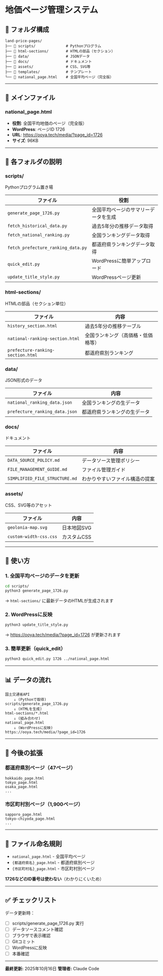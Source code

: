 # 地価ページ管理システム

## 📁 フォルダ構成

```
land-price-pages/
├── 📂 scripts/              # Pythonプログラム
├── 📂 html-sections/        # HTMLの部品（セクション）
├── 📂 data/                 # JSONデータ
├── 📂 docs/                 # ドキュメント
├── 📂 assets/               # CSS、SVG等
├── 📂 templates/            # テンプレート
└── 📄 national_page.html    # 全国平均ページ（完全版）
```

---

## 🎯 メインファイル

### national_page.html
- **役割**: 全国平均地価のページ（完全版）
- **WordPress**: ページID 1726
- **URL**: https://ooya.tech/media/?page_id=1726
- **サイズ**: 96KB

---

## 📂 各フォルダの説明

### scripts/
Pythonプログラム置き場

| ファイル | 役割 |
|---------|------|
| `generate_page_1726.py` | 全国平均ページのサマリーデータを生成 |
| `fetch_historical_data.py` | 過去5年分の推移データ取得 |
| `fetch_national_ranking.py` | 全国ランキングデータ取得 |
| `fetch_prefecture_ranking_data.py` | 都道府県ランキングデータ取得 |
| `quick_edit.py` | WordPressに簡単アップロード |
| `update_title_style.py` | WordPressページ更新 |

### html-sections/
HTMLの部品（セクション単位）

| ファイル | 内容 |
|---------|------|
| `history_section.html` | 過去5年分の推移テーブル |
| `national-ranking-section.html` | 全国ランキング（高価格・低価格等） |
| `prefecture-ranking-section.html` | 都道府県別ランキング |

### data/
JSON形式のデータ

| ファイル | 内容 |
|---------|------|
| `national_ranking_data.json` | 全国ランキングの生データ |
| `prefecture_ranking_data.json` | 都道府県ランキングの生データ |

### docs/
ドキュメント

| ファイル | 内容 |
|---------|------|
| `DATA_SOURCE_POLICY.md` | データソース管理ポリシー |
| `FILE_MANAGEMENT_GUIDE.md` | ファイル管理ガイド |
| `SIMPLIFIED_FILE_STRUCTURE.md` | わかりやすいファイル構造の提案 |

### assets/
CSS、SVG等のアセット

| ファイル | 内容 |
|---------|------|
| `geolonia-map.svg` | 日本地図SVG |
| `custom-width-css.css` | カスタムCSS |

---

## 🚀 使い方

### 1. 全国平均ページのデータを更新

```bash
cd scripts/
python3 generate_page_1726.py
```

→ `html-sections/` に最新データのHTMLが生成されます

### 2. WordPressに反映

```bash
python3 update_title_style.py
```

→ https://ooya.tech/media/?page_id=1726 が更新されます

### 3. 簡単更新（quick_edit）

```bash
python3 quick_edit.py 1726 ../national_page.html
```

---

## 📊 データの流れ

```
国土交通省API
    ↓ (Pythonで取得)
scripts/generate_page_1726.py
    ↓ (HTMLを生成)
html-sections/*.html
    ↓ (組み合わせ)
national_page.html
    ↓ (WordPressに反映)
https://ooya.tech/media/?page_id=1726
```

---

## 🔄 今後の拡張

### 都道府県別ページ（47ページ）

```
hokkaido_page.html
tokyo_page.html
osaka_page.html
...
```

### 市区町村別ページ（1,900ページ）

```
sapporo_page.html
tokyo-chiyoda_page.html
...
```

---

## 📝 ファイル命名規則

- `national_page.html` - 全国平均ページ
- `{都道府県名}_page.html` - 都道府県別ページ
- `{市区町村名}_page.html` - 市区町村別ページ

**1726などのID番号は使わない**（わかりにくいため）

---

## ✅ チェックリスト

データ更新時：
- [ ] scripts/generate_page_1726.py 実行
- [ ] データソースコメント確認
- [ ] ブラウザで表示確認
- [ ] Gitコミット
- [ ] WordPressに反映
- [ ] 本番確認

---

**最終更新:** 2025年10月16日
**管理者:** Claude Code
